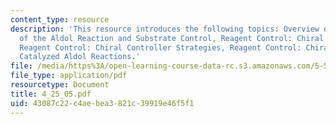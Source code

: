 ```yaml
---
content_type: resource
description: 'This resource introduces the following topics: Overview of the Stereochemistry
  of the Aldol Reaction and Substrate Control, Reagent Control: Chiral Auxiliary Strategies,
  Reagent Control: Chiral Controller Strategies, Reagent Control: Chiral Lewis Acid
  Catalyzed Aldol Reactions.'
file: /media/https%3A/open-learning-course-data-rc.s3.amazonaws.com/5-512-synthetic-organic-chemistry-ii-spring-2005/43087c22c4aebea3821c39919e46f5f1_4_25_05.pdf
file_type: application/pdf
resourcetype: Document
title: 4_25_05.pdf
uid: 43087c22-c4ae-bea3-821c-39919e46f5f1
---
```

